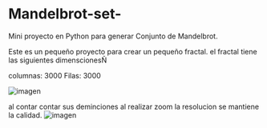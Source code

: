 # Mandelbrot-set-
Mini proyecto en Python para generar Conjunto de Mandelbrot.

Este es un pequeño proyecto para crear un pequeño fractal. 
el fractal tiene las siguientes dimenscionesÑ

columnas: 3000
Filas: 3000

![imagen](https://user-images.githubusercontent.com/108857178/188255524-b216a68a-ee41-41f8-8ff1-6be9b66ab32e.png)

al contar contar sus deminciones al realizar zoom la resolucion se mantiene la calidad.
![imagen](https://user-images.githubusercontent.com/108857178/188255394-e82f4e23-323a-4406-9934-a769a4df868a.png)
